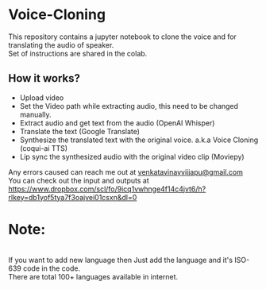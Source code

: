 # Voice-Cloning
This repository contains a jupyter notebook to clone the voice and for translating the audio of speaker.<br>
Set of instructions are shared in the colab.
## How it works?

- Upload video<br>
- Set the Video path while extracting audio, this need to be changed manually.
- Extract audio and get text from the audio (OpenAI Whisper)<br>
- Translate the text (Google Translate)<br>
- Synthesize the translated text with the original voice. a.k.a Voice Cloning (coqui-ai TTS)<br>
- Lip sync the synthesized audio with the original video clip (Moviepy)<br>

Any errors caused can reach me out at venkatavinayvijjapu@gmail.com
<br> You can check out the input and outputs at https://www.dropbox.com/scl/fo/9icq1vwhnge4f14c4jvt6/h?rlkey=db1yof5tya7f3oajvei01csxn&dl=0 


# Note:
<br>If you want to add new language then Just add the language and it's ISO-639 code in the code.<br> There are total 100+ languages available in internet. 
